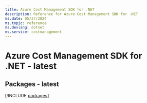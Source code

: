 ```yaml
---
title: Azure Cost Management SDK for .NET
description: Reference for Azure Cost Management SDK for .NET
ms.date: 05/27/2024
ms.topic: reference
ms.devlang: dotnet
ms.service: costmanagement
---
```

# Azure Cost Management SDK for .NET - latest
## Packages - latest
[!INCLUDE [packages](cost-management-index.md)]